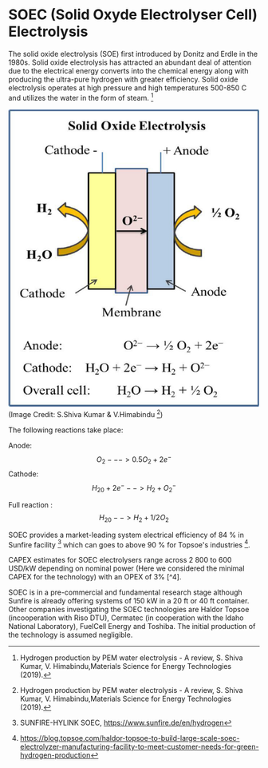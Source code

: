# SOEC (Solid Oxyde Electrolyser Cell) Electrolysis

The solid oxide electrolysis (SOE) first introduced by Donitz and Erdle in the 1980s. Solid oxide electrolysis has attracted an abundant deal of attention due to the electrical energy converts into the chemical energy along with producing the ultra-pure hydrogen with greater efficiency. Solid oxide electrolysis operates at high pressure and high temperatures 500-850 C and utilizes the water in the form of steam. [^1] 

![](SOEC.PNG) 
(Image Credit: S.Shiva Kumar & V.Himabindu [^1])


The following reactions take place:

Anode: $$O_2-  --> 0.5 O_2 + 2 e^-$$
Cathode: $$H_20 + 2 e^-  --> H_2 +O_2^-$$


Full reaction : $$H_20 --> H_2 + 1/2O_2$$

SOEC provides a market-leading system electrical efficiency of 84 % in Sunfire facility [^2] which can goes to above 90 % for Topsoe's industries [^3].

CAPEX estimates for SOEC electrolysers range across 2 800 to 600 USD/kW depending on nominal power (Here we considered the minimal CAPEX for the technology) with an OPEX of 3% [^4].



SOEC is in a pre-commercial and fundamental research stage although Sunfire is already offering systems of 150 kW in a 20 ft or 40 ft
container. Other companies investigating the SOEC technologies are Haldor Topsoe (incooperation with Riso DTU), Cermatec (in cooperation with the
Idaho National Laboratory), FuelCell Energy and Toshiba. The initial production of the technology is assumed negligible. 

[^1]: Hydrogen production by PEM water electrolysis - A review, S. Shiva Kumar, V. Himabindu,Materials Science for Energy Technologies (2019).

[^2]: SUNFIRE-HYLINK SOEC, https://www.sunfire.de/en/hydrogen

[^3]: https://blog.topsoe.com/haldor-topsoe-to-build-large-scale-soec-electrolyzer-manufacturing-facility-to-meet-customer-needs-for-green-hydrogen-production
